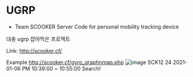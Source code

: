 # UGRP
- Team SCOOKER 
Server Code for personal mobility tracking device

대충 ugrp 잡아먹은 프로젝트

Link: http://scooker.cf/

Example
http://scooker.cf/gyro_graphnmap.php
![image](https://user-images.githubusercontent.com/65524807/115404582-6d3c6c00-a228-11eb-9a3f-d4a72a75be21.png)
SCK12     24
2021-01-06
PM 10:39:00 ~ 10:55:00
Search!
